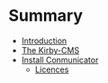 # Summary

* [Introduction](README.md)
* [The Kirby-CMS](chapter/kirby-cms.md)
* [Install Conmunicator](chapter/install_conmunicator.md)
   * [Licences](chapter/licences.md)

